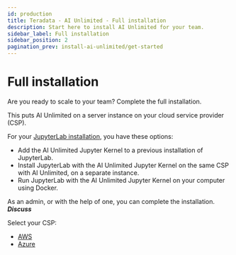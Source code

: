 ```yaml
---
id: production
title: Teradata - AI Unlimited - Full installation
description: Start here to install AI Unlimited for your team.
sidebar_label: Full installation
sidebar_position: 2
pagination_prev: install-ai-unlimited/get-started
---
```


# Full installation

Are you ready to scale to your team? Complete the full installation. 

This puts AI Unlimited on a server instance on your cloud service provider (CSP). 

For your [JupyterLab installation](/docs/install-ai-unlimited/production/AWS/install-jupyter/index.md), you have these options:

- Add the AI Unlimited Jupyter Kernel to a previous installation of JupyterLab.
- Install JupyterLab with the AI Unlimited Jupyter Kernel on the same CSP with AI Unlimited, on a separate instance.
- Run JupyterLab with the AI Unlimited Jupyter Kernel on your computer using Docker.

As an admin, or with the help of one, you can complete the installation.  ***Discuss***

Select your CSP:

- [AWS](/install-ai-unlimited/production/AWS/before-you-begin/index.md)
- [Azure](/install-ai-unlimited/production/Azure/before-you-begin/index.md)